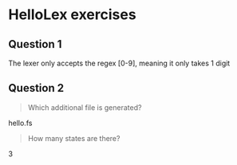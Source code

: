 # HelloLex exercises

## Question 1

The lexer only accepts the regex [0-9], meaning it only takes 1 digit

## Question 2

> Which additional file is generated?

hello.fs

> How many states are there?

3
